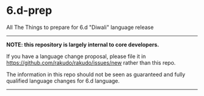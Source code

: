 
# 6.d-prep

All The Things to prepare for 6.d "Diwali" language release

-------------------------------------------------------------------

**NOTE: this repository is largely internal to core developers.**

If you have a language change proposal, please file it in
https://github.com/rakudo/rakudo/issues/new rather than this repo.

The information in this repo should not be seen as guaranteed
and fully qualified language changes for 6.d language.

------------------------------------------------------------------
